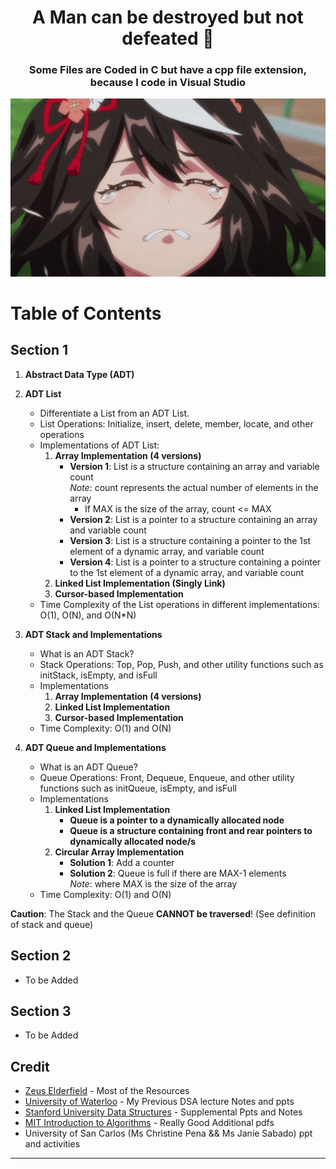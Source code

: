 <div align="center">
  <h1> A Man can be destroyed but not defeated 🌸 </h1>
  <h3> Some Files are Coded in C but have a cpp file extension, because I code in Visual Studio</h3>
  <img src="./images/iwannacry.gif" alt="fuckthissub" width="600">
</div>

# Table of Contents

## Section 1
1. **Abstract Data Type (ADT)**

2. **ADT List**
   - Differentiate a List from an ADT List.
   - List Operations: Initialize, insert, delete, member, locate, and other operations
   - Implementations of ADT List:
     1. **Array Implementation (4 versions)**
        - **Version 1**: List is a structure containing an array and variable count  
          *Note*: count represents the actual number of elements in the array  
          - If MAX is the size of the array, count <= MAX
        - **Version 2**: List is a pointer to a structure containing an array and variable count
        - **Version 3**: List is a structure containing a pointer to the 1st element of a dynamic array, and variable count
        - **Version 4**: List is a pointer to a structure containing a pointer to the 1st element of a dynamic array, and variable count
     2. **Linked List Implementation (Singly Link)**
     3. **Cursor-based Implementation**
   - Time Complexity of the List operations in different implementations: O(1), O(N), and O(N\*N)

3. **ADT Stack and Implementations**
   - What is an ADT Stack?
   - Stack Operations: Top, Pop, Push, and other utility functions such as initStack, isEmpty, and isFull
   - Implementations
     1. **Array Implementation (4 versions)**
     2. **Linked List Implementation**
     3. **Cursor-based Implementation**
   - Time Complexity: O(1) and O(N)

4. **ADT Queue and Implementations**
   - What is an ADT Queue?
   - Queue Operations: Front, Dequeue, Enqueue, and other utility functions such as initQueue, isEmpty, and isFull
   - Implementations
     1. **Linked List Implementation**
        - **Queue is a pointer to a dynamically allocated node**
        - **Queue is a structure containing front and rear pointers to dynamically allocated node/s**
     2. **Circular Array Implementation**
        - **Solution 1**: Add a counter
        - **Solution 2**: Queue is full if there are MAX-1 elements  
          *Note*: where MAX is the size of the array
   - Time Complexity: O(1) and O(N)

**Caution**: The Stack and the Queue **CANNOT be traversed**! (See definition of stack and queue)

## Section 2
- To be Added
## Section 3
- To be Added


## Credit
- [Zeus Elderfield](https://github.com/elderfieldzeus) - Most of the Resources
- [University of Waterloo](https://ece.uwaterloo.ca/~dwharder/aads/Lecture_materials/) - My Previous DSA lecture Notes and ppts
- [Stanford University Data Structures](https://web.stanford.edu/class/archive/cs/cs106b/cs106b.1262/) - Supplemental Ppts and Notes
- [MIT Introduction to Algorithms](https://ocw.mit.edu/courses/6-006-introduction-to-algorithms-spring-2020/) - Really Good Additional pdfs
- University of San Carlos (Ms Christine Pena && Ms Janie Sabado) ppt and activities
---
